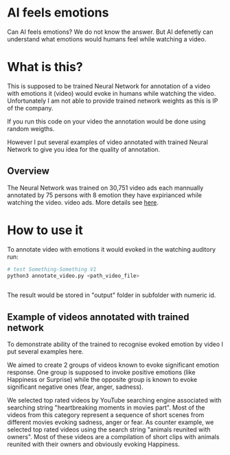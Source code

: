 # AI feels emotions
Can AI feels emotions? We do not know the answer. But AI defenetly can understand what emotions would humans feel while watching a video.


# What is this?
This is supposed to be trained Neural Network for annotation of a video with emotions it (video) would evoke in humans while watching the video.
Unfortunately I am not able to provide trained network weights as this is IP of the company. 

If you run this code on your video the annotation would be done using random weigths.

However I put several examples of video annotated with trained Neural Network to give you idea for the quality of annotation.



## Overview
The Neural Network was trained on 30,751 video ads each mannually annotated by 75 persons with 8 emotion they have expirianced while watching the video.
video ads. More details see [here](Adcumen.pdf).

# How to use it
To annotate video with emotions it would evoked in the watching auditory run:

```bash
# test Something-Something V1
python3 annotate_video.py <path_video_file>
  
```
The result would be stored in "output" folder in subfolder with numeric id.   

 

## Example of videos annotated with trained network 

To demonstrate ability of the trained to recognise evoked emotion by video I put several examples here.

We aimed to create 2 groups of videos known to evoke significant emotion response. 
One group is supposed to invoke positive emotions (like Happiness or Surprise) while the opposite group is known to evoke significant negative ones (fear, anger, sadness). 


We selected top rated videos by YouTube searching engine associated with searching string "heartbreaking moments in movies part". 
Most of the videos from this category represent a sequence of short scenes from different movies evoking sadness, anger or fear. 
As counter example, we selected top rated videos using the search string "animals reunited with owners". 
Most of these videos are a compilation of short clips with animals reunited with their owners and obviously evoking Happiness.









